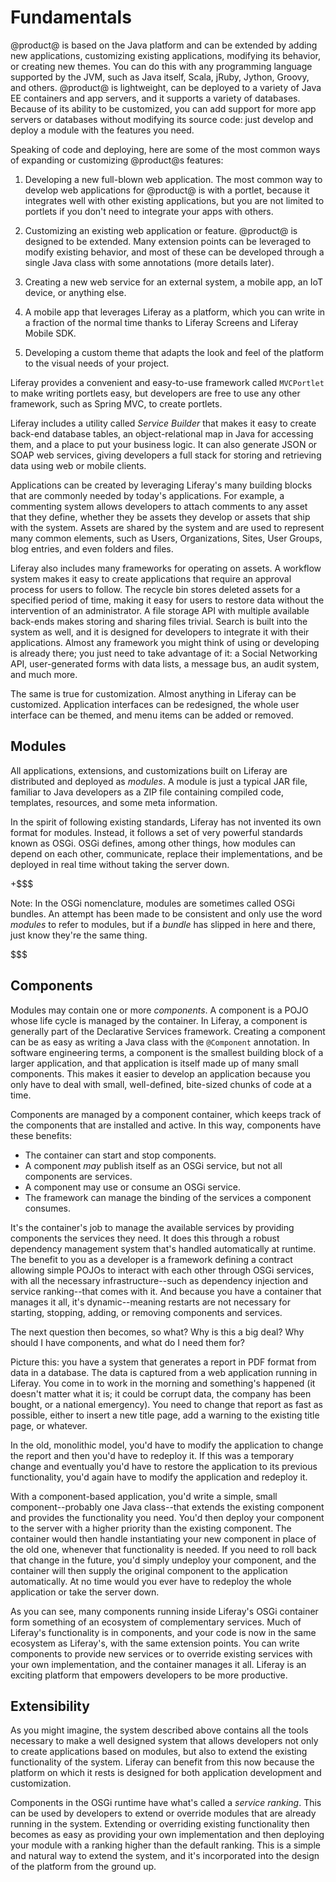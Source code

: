 # Fundamentals [](id=fundamentals)

@product@ is based on the Java platform and can be extended by adding new
applications, customizing existing applications, modifying its behavior, or
creating new themes. You can do this with any programming language supported by
the JVM, such as Java itself, Scala, jRuby, Jython, Groovy, and others. @product@
is lightweight, can be deployed to a variety of Java EE containers and app
servers, and it supports a variety of databases. Because of its ability to be
customized, you can add support for more app servers or databases without
modifying its source code: just develop and deploy a module with the features
you need. 

Speaking of code and deploying, here are some of the most common ways of
expanding or customizing @product@s features: 

1. Developing a new full-blown web application. The most common way to develop
   web applications for @product@ is with a portlet, because it integrates well
   with other existing applications, but you are not limited to portlets if you
   don't need to integrate your apps with others. 

2. Customizing an existing web application or feature. @product@ is designed to be
   extended. Many extension points can be leveraged to modify existing behavior,
   and most of these can be developed through a single Java class with some
   annotations (more details later). 

3. Creating a new web service for an external system, a mobile app, an IoT
   device, or anything else. 

4. A mobile app that leverages Liferay as a platform, which you can write in a
   fraction of the normal time thanks to Liferay Screens and Liferay Mobile SDK. 

5. Developing a custom theme that adapts the look and feel of the platform to
   the visual needs of your project. 

Liferay provides a convenient and easy-to-use framework called `MVCPortlet` to
make writing portlets easy, but developers are free to use any other framework,
such as Spring MVC, to create portlets. 

Liferay includes a utility called *Service Builder* that makes it easy to create
back-end database tables, an object-relational map in Java for accessing
them, and a place to put your business logic. It can also generate JSON or SOAP
web services, giving developers a full stack for storing and retrieving data
using web or mobile clients.

Applications can be created by leveraging Liferay's many building blocks that
are commonly needed by today's applications. For example, a commenting system
allows developers to attach comments to any asset that they define, whether they
be assets they develop or assets that ship with the system. Assets are shared
by the system and are used to represent many common elements, such as Users,
Organizations, Sites, User Groups, blog entries, and even folders and files. 

Liferay also includes many frameworks for operating on assets. A workflow system
makes it easy to create applications that require an approval process for users
to follow. The recycle bin stores deleted assets for a specified period of time,
making it easy for users to restore data without the intervention of an
administrator. A file storage API with multiple available back-ends makes
storing and sharing files trivial. Search is built into the system as well, and
it is designed for developers to integrate it with their applications. Almost
any framework you might think of using or developing is already there; you just
need to take advantage of it: a Social Networking API, user-generated forms with
data lists, a message bus, an audit system, and much more. 

The same is true for customization. Almost anything in Liferay can be
customized. Application interfaces can be redesigned, the whole user interface
can be themed, and menu items can be added or removed. 

## Modules 


All applications, extensions, and customizations built on Liferay are
distributed and deployed as *modules*. A module is just a typical JAR file,
familiar to Java developers as a ZIP file containing compiled code, templates,
resources, and some meta information. 

In the spirit of following existing standards, Liferay has not invented its own
format for modules. Instead, it follows a set of very powerful standards known
as OSGi. OSGi defines, among other things, how modules can depend on each other,
communicate, replace their implementations, and be deployed in real time without
taking the server down. 

+$$$

Note: In the OSGi nomenclature, modules are sometimes called OSGi bundles. An
attempt has been made to be consistent and only use the word *modules* to refer
to modules, but if a *bundle* has slipped in here and there, just know they're
the same thing. 

$$$

## Components

Modules may contain one or more *components*. A component is a POJO whose
life cycle is managed by the container. In Liferay, a component is generally part
of the Declarative Services framework. Creating a component can be as easy as
writing a Java class with the `@Component` annotation. In software engineering
terms, a component is the smallest building block of a larger application, and
that application is itself made up of many small components.  This makes it
easier to develop an application because you only have to deal with small,
well-defined, bite-sized chunks of code at a time. 

Components are managed by a component container, which keeps track of the
components that are installed and active. In this way, components have these
benefits: 

- The container can start and stop components. 
- A component *may* publish itself as an OSGi service, but not all components
    are services. 
- A component may use or consume an OSGi service. 
- The framework can manage the binding of the services a component consumes. 

It's the container's job to manage the available services by providing
components the services they need. It does this through a robust dependency
management system that's handled automatically at runtime. The benefit to you as
a developer is a framework defining a contract allowing simple POJOs to interact
with each other through OSGi services, with all the necessary
infrastructure--such as dependency injection and service ranking--that comes
with it. And because you have a container that manages it all, it's
dynamic--meaning restarts are not necessary for starting, stopping, adding, or
removing components and services. 

The next question then becomes, so what? Why is this a big deal? Why should I
have components, and what do I need them for? 

Picture this: you have a system that generates a report in PDF format from data
in a database. The data is captured from a web application running in Liferay.
You come in to work in the morning and something's happened (it doesn't matter
what it is; it could be corrupt data, the company has been bought, or a national
emergency). You need to change that report as fast as possible, either to insert
a new title page, add a warning to the existing title page, or whatever. 

In the old, monolithic model, you'd have to modify the application to change the
report and then you'd have to redeploy it. If this was a temporary change and
eventually you'd have to restore the application to its previous functionality,
you'd again have to modify the application and redeploy it. 

With a component-based application, you'd write a simple, small
component--probably one Java class--that extends the existing component and
provides the functionality you need. You'd then deploy your component to the
server with a higher priority than the existing component. The container would
then handle instantiating your new component in place of the old one, whenever
that functionality is needed. If you need to roll back that change in the
future, you'd simply undeploy your component, and the container will then supply
the original component to the application automatically. At no time would you
ever have to redeploy the whole application or take the server down. 

As you can see, many components running inside Liferay's OSGi container form
something of an ecosystem of complementary services. Much of Liferay's
functionality is in components, and your code is now in the same ecosystem as
Liferay's, with the same extension points. You can write components to provide
new services or to override existing services with your own implementation, and
the container manages it all. Liferay is an exciting platform that empowers
developers to be more productive. 

## Extensibility [](id=extensibility)

As you might imagine, the system described above contains all the tools
necessary to make a well designed system that allows developers not only to
create applications based on modules, but also to extend the existing
functionality of the system. Liferay can benefit from this now because the
platform on which it rests is designed for both application development and
customization. 

Components in the OSGi runtime have what's called a *service ranking*. This can
be used by developers to extend or override modules that are already running in
the system. Extending or overriding existing functionality then becomes as easy
as providing your own implementation and then deploying your module with a
ranking higher than the default ranking. This is a simple and natural way to
extend the system, and it's incorporated into the design of the platform from
the ground up. 

